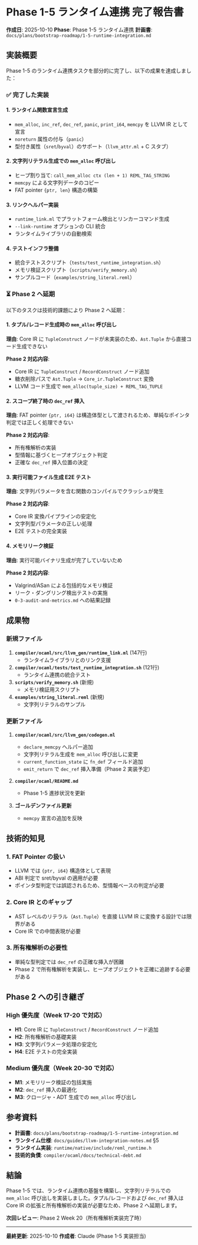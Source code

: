 # Phase 1-5 ランタイム連携 完了報告書

**作成日**: 2025-10-10
**Phase**: Phase 1-5 ランタイム連携
**計画書**: `docs/plans/bootstrap-roadmap/1-5-runtime-integration.md`

## 実装概要

Phase 1-5 のランタイム連携タスクを部分的に完了し、以下の成果を達成しました：

### ✅ 完了した実装

#### 1. ランタイム関数宣言生成
- `mem_alloc`, `inc_ref`, `dec_ref`, `panic`, `print_i64`, `memcpy` を LLVM IR として宣言
- `noreturn` 属性の付与（`panic`）
- 型付き属性（`sret`/`byval`）のサポート（`llvm_attr.ml` + C スタブ）

#### 2. 文字列リテラル生成での `mem_alloc` 呼び出し
- ヒープ割り当て: `call_mem_alloc ctx (len + 1) REML_TAG_STRING`
- `memcpy` による文字列データのコピー
- FAT pointer `{ptr, len}` 構造の構築

#### 3. リンクヘルパー実装
- `runtime_link.ml` でプラットフォーム検出とリンカーコマンド生成
- `--link-runtime` オプションの CLI 統合
- ランタイムライブラリの自動検索

#### 4. テストインフラ整備
- 統合テストスクリプト（`tests/test_runtime_integration.sh`）
- メモリ検証スクリプト（`scripts/verify_memory.sh`）
- サンプルコード（`examples/string_literal.reml`）

### ⏳ Phase 2 へ延期

以下のタスクは技術的課題により Phase 2 へ延期：

#### 1. タプル/レコード生成時の `mem_alloc` 呼び出し
**理由**: Core IR に `TupleConstruct` ノードが未実装のため、`Ast.Tuple` から直接コード生成できない

**Phase 2 対応内容**:
- Core IR に `TupleConstruct` / `RecordConstruct` ノード追加
- 糖衣削除パスで `Ast.Tuple` → `Core_ir.TupleConstruct` 変換
- LLVM コード生成で `mem_alloc(tuple_size) + REML_TAG_TUPLE`

#### 2. スコープ終了時の `dec_ref` 挿入
**理由**: FAT pointer `{ptr, i64}` は構造体型として渡されるため、単純なポインタ判定では正しく処理できない

**Phase 2 対応内容**:
- 所有権解析の実装
- 型情報に基づくヒープオブジェクト判定
- 正確な `dec_ref` 挿入位置の決定

#### 3. 実行可能ファイル生成 E2E テスト
**理由**: 文字列パラメータを含む関数のコンパイルでクラッシュが発生

**Phase 2 対応内容**:
- Core IR 変換パイプラインの安定化
- 文字列型パラメータの正しい処理
- E2E テストの完全実装

#### 4. メモリリーク検証
**理由**: 実行可能バイナリ生成が完了していないため

**Phase 2 対応内容**:
- Valgrind/ASan による包括的なメモリ検証
- リーク・ダングリング検出テストの実施
- `0-3-audit-and-metrics.md` への結果記録

## 成果物

### 新規ファイル
1. **`compiler/ocaml/src/llvm_gen/runtime_link.ml`** (147行)
   - ランタイムライブラリとのリンク支援
2. **`compiler/ocaml/tests/test_runtime_integration.sh`** (121行)
   - ランタイム連携の統合テスト
3. **`scripts/verify_memory.sh`** (新規)
   - メモリ検証用スクリプト
4. **`examples/string_literal.reml`** (新規)
   - 文字列リテラルのサンプル

### 更新ファイル
1. **`compiler/ocaml/src/llvm_gen/codegen.ml`**
   - `declare_memcpy` ヘルパー追加
   - 文字列リテラル生成を `mem_alloc` 呼び出しに変更
   - `current_function_state` に `fn_def` フィールド追加
   - `emit_return` で `dec_ref` 挿入準備（Phase 2 実装予定）

2. **`compiler/ocaml/README.md`**
   - Phase 1-5 進捗状況を更新

3. **ゴールデンファイル更新**
   - `memcpy` 宣言の追加を反映

## 技術的知見

### 1. FAT Pointer の扱い
- LLVM では `{ptr, i64}` 構造体として表現
- ABI 判定で sret/byval の適用が必要
- ポインタ型判定では誤認されるため、型情報ベースの判定が必要

### 2. Core IR とのギャップ
- AST レベルのリテラル（`Ast.Tuple`）を直接 LLVM IR に変換する設計では限界がある
- Core IR での中間表現が必要

### 3. 所有権解析の必要性
- 単純な型判定では `dec_ref` の正確な挿入が困難
- Phase 2 で所有権解析を実装し、ヒープオブジェクトを正確に追跡する必要がある

## Phase 2 への引き継ぎ

### High 優先度（Week 17-20 で対応）
- **H1**: Core IR に `TupleConstruct` / `RecordConstruct` ノード追加
- **H2**: 所有権解析の基礎実装
- **H3**: 文字列パラメータ処理の安定化
- **H4**: E2E テストの完全実装

### Medium 優先度（Week 20-30 で対応）
- **M1**: メモリリーク検証の包括実施
- **M2**: `dec_ref` 挿入の最適化
- **M3**: クロージャ・ADT 生成での `mem_alloc` 呼び出し

## 参考資料
- **計画書**: `docs/plans/bootstrap-roadmap/1-5-runtime-integration.md`
- **ランタイム仕様**: `docs/guides/llvm-integration-notes.md` §5
- **ランタイム実装**: `runtime/native/include/reml_runtime.h`
- **技術的負債**: `compiler/ocaml/docs/technical-debt.md`

## 結論

Phase 1-5 では、ランタイム連携の基盤を構築し、文字列リテラルでの `mem_alloc` 呼び出しを実装しました。タプル/レコードおよび `dec_ref` 挿入は Core IR の拡張と所有権解析の実装が必要なため、Phase 2 へ延期します。

**次回レビュー**: Phase 2 Week 20（所有権解析実装完了時）

---

**最終更新**: 2025-10-10
**作成者**: Claude (Phase 1-5 実装担当)
